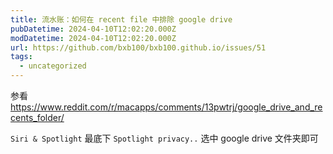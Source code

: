 ```yaml
---
title: 流水账：如何在 recent file 中排除 google drive
pubDatetime: 2024-04-10T12:02:20.000Z
modDatetime: 2024-04-10T12:02:20.000Z
url: https://github.com/bxb100/bxb100.github.io/issues/51
tags:
  - uncategorized
---
```


参看 https://www.reddit.com/r/macapps/comments/13pwtrj/google_drive_and_recents_folder/

`Siri & Spotlight` 最底下 `Spotlight privacy..` 选中 google drive 文件夹即可
